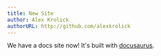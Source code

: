 ```yaml
---
title: New Site
author: Alex Krolick
authorURL: http://github.com/alexkrolick
---
```


We have a docs site now! It's built with [docusaurus](https://docusaurus.io).

<!--truncate-->
